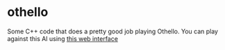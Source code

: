 # othello
Some C++ code that does a pretty good job playing Othello. You can play against this AI using [this web interface](http://upperboundsinteractive.com/othello_play.php)

